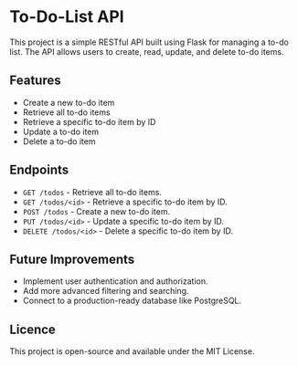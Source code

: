 # To-Do-List API
This project is a simple RESTful API built using Flask for managing a to-do list. The API allows users to create, read, update, and delete to-do items.

## Features
- Create a new to-do item
- Retrieve all to-do items
- Retrieve a specific to-do item by ID
- Update a to-do item
- Delete a to-do item

## Endpoints
- `GET /todos` - Retrieve all to-do items.
- `GET /todos/<id>` - Retrieve a specific to-do item by ID.
- `POST /todos` - Create a new to-do item.
- `PUT /todos/<id>` - Update a specific to-do item by ID.
- `DELETE /todos/<id>` - Delete a specific to-do item by ID.

## Future Improvements
- Implement user authentication and authorization.
- Add more advanced filtering and searching.
- Connect to a production-ready database like PostgreSQL.

## Licence
This project is open-source and available under the MIT License.